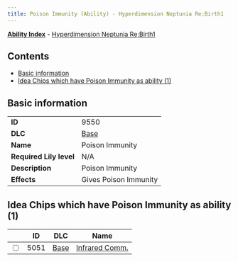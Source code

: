 ```yaml
---
title: Poison Immunity (Ability) - Hyperdimension Neptunia Re;Birth1
---
```


[**Ability Index**](/neptunia/rb1/ability/index.html) - [Hyperdimension Neptunia Re;Birth1](/neptunia/rb1)

## Contents

- [Basic information](#basic-information)
- [Idea Chips which have Poison Immunity as ability (1)](#idea-chips-which-have-poison-immunity-as-ability-1)

## Basic information

|   |   |
| -- | -- |
| **ID** | 9550
**DLC** | [Base](/neptunia/rb1/dlc/1-base.html)
**Name** | Poison Immunity
**Required Lily level** | N/A
**Description** | Poison Immunity
**Effects** | Gives Poison Immunity |


## Idea Chips which have Poison Immunity as ability (1)

|    | ID | DLC | Name |
| -- | -- | --- | ---- |
| <input type="checkbox" id="rb1-item-1-5051" class="trackbox" /> | 5051 | [Base](/neptunia/rb1/dlc/1-base.html) | [Infrared Comm.](/neptunia/rb1/item/1-5051-infrared-comm.html) |

